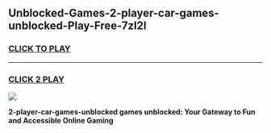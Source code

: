 
## Unblocked-Games-2-player-car-games-unblocked-Play-Free-7zl2l
<h3>
<a href="https://premium76.site?title=2-player-car-games-unblocked&ref=21A">CLICK TO PLAY</a></h3>
<hr>

<h3>
<a href="https://premium76.site?title=2-player-car-games-unblocked&ref=21A">CLICK 2 PLAY</a>
  
</h3>

<a href="https://premium76.site?title=2-player-car-games-unblocked&ref=21A"><img src="https://clearcache.store/games.png"></a>


**2-player-car-games-unblocked games unblocked: Your Gateway to Fun and Accessible Online Gaming**

